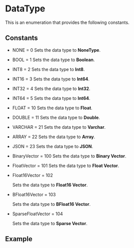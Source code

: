 # DataType

This is an enumeration that provides the following constants.

## Constants

- NONE = 0
Sets the data type to **NoneType**.

- BOOL = 1
Sets the data type to **Boolean**.

- INT8 = 2
Sets the data type to **Int8**.

- INT16 = 3
Sets the data type to **Int64**.

- INT32 = 4
Sets the data type to **Int32**.

- INT64 = 5
Sets the data type to **Int64**.

- FLOAT = 10
Sets the data type to **Float**.

- DOUBLE = 11
Sets the data type to **Double**.

- VARCHAR = 21
Sets the data type to **Varchar**.

- ARRAY = 22
Sets the data type to **Array**.

- JSON = 23
Sets the data type to **JSON**.

- BinaryVector = 100
Sets the data type to **Binary Vector**.

- FloatVector = 101
Sets the data type to **Float Vector**.

- Float16Vector = 102

    Sets the data type to **Float16 Vector**.

- BFloat16Vector = 103

    Sets the data type to **BFloat16 Vector**.

- SparseFloatVector = 104

    Sets the data type to **Sparse Vector**.

## Example

